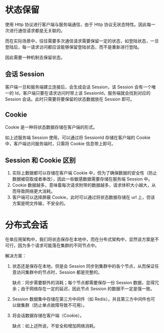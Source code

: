 # 状态保留

使用 Http 协议进行客户端与服务端通信，由于 Http 协议无状态特性。因此每一次进行通信请求都是无关联的。

而在实际场景中，往往需要多次通信请求需要保留一定的状态，如登陆状态，一旦登陆后，每一请求访问都应该能够保留登陆状态，而不是重新进行登陆。

因此需要一种机制去保留状态。



## 会话 Session

客户端一旦和服务端建立连接后，会生成会话 Session，该 Session 会有一个唯一的 Id，客户端只要在请求访问时带上该 SessionId，服务端就会找到对应的 Session 会话。此时只需要将要保留的状态数据放在 Session 即可。



## Cookie

Cookie 是一种将状态数据存储在客户端的形式。

如上述服务端 Session 使用，可以通过将 SessionId 存储在客户端的 Cookie 中，客户端访问服务端时，只需将 Cookie 信息带上即可。



## Session 和 Cookie 区别

1. 实际上数据都可以存储在客户端 Cookie 中，但为了确保数据的安全性（防止数据被窃取或者串改），因此一些敏感数据需要存储在服务端 Session 中。
2. Cookie 数据越多，意味着每次请求附带的数据越多，请求体积大小越大，从而导致网络更大消耗。
3. 客户端可以选择屏蔽 Cookie，此时可以通过将状态数据存储在 url 上，但该方案是明文传输，不安全的。



# 分布式会话

在单应用架构中，我们将状态保存在本地中，而在分布式架构中，显然该方案是不可行，因为多个请求可能落在集群的不同节点中。

解决方案：

1. 状态还是保存在本地，但是会 Session 同步到集群中的各个节点，从而保证任意访问集群中的节点时，Session 都是完整的。

   缺点：同步需要额外的消耗；每个节点都需要保存一份 Session 数据，显得冗余；由于网络存在一定的延迟，因此节点 Session 的数据不一定是强一致。

2. Session 数据集中存储在第三方中间件（如 Redis）。并且第三方中间件也可以做集群（防止单点故障导致不可用）。

3. 将会话数据存储在客户端（Cookie）。

   缺点：如上述所说，不安全和增加网络消耗。


